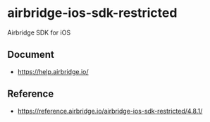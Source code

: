 # airbridge-ios-sdk-restricted

Airbridge SDK for iOS

## Document

- https://help.airbridge.io/

## Reference

- https://reference.airbridge.io/airbridge-ios-sdk-restricted/4.8.1/
